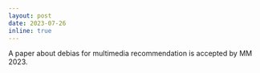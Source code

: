 ```yaml
---
layout: post
date: 2023-07-26
inline: true
---
```


A paper about debias for multimedia recommendation is accepted by MM 2023.